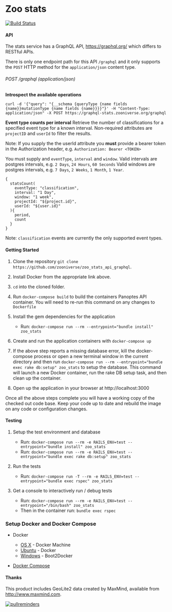 # Zoo stats
[![Build Status](https://travis-ci.org/zooniverse/zoo-stats-api-graphql.svg?branch=master)](https://travis-ci.org/zooniverse/zoo-stats-api-graphql)

#### API
The stats service has a GraphQL API, https://graphql.org/ which differs to RESTful APIs.

There is only one endpoint path for this API `/graphql` and it only supports the `POST` HTTP method for the `application/json` content type.

###### POST /graphql (application/json)

**Introspect the available operations**

```
curl -d '{"query": "{__schema {queryType {name fields {name}}mutationType {name fields {name}}}}"}' -H "Content-Type: application/json" -X POST https://graphql-stats.zooniverse.org/graphql
```

**Event type counts per interval**
Retrieve the number of classifications for a specified event type for a known interval. Non-required attributes are `projectID` and `userId` to filter the results.

Note: If you supply the the userId attribute you **must** provide a bearer token in the Authorization header, e.g.
`Authorization: Bearer <TOKEN>`

You must supply and `eventType`, `interval` and `window`. Valid intervals are postgres intervals, e.g. `2 Days`, `24 Hours`, `60 Seconds`
Valid windows are postgres intervals, e.g. `7 Days`, `2 Weeks`, `1 Month`, `1 Year`.

```
{
  statsCount(
    eventType: "classification",
    interval: "1 Day",
    window: "1 week",
    projectId: "${project.id}",
    userId: "${user.id}"
  ){
    period,
    count
  }
}
```

Note: `classification` events are currently the only supported event types.

#### Getting Started

1. Clone the repository `git clone https://github.com/zooniverse/zoo_stats_api_graphql`.

0. Install Docker from the appropriate link above.

0. `cd` into the cloned folder.

0. Run `docker-compose build` to build the containers Panoptes API container. You will need to re-run this command on any changes to `Dockerfile`

0. Install the gem dependencies for the application
    * Run: `docker-compose run --rm --entrypoint="bundle install" zoo_stats`

0. Create and run the application containers with `docker-compose up`

0. If the above step reports a missing database error, kill the docker-compose process or open a new terminal window in the current directory and then run `docker-compose run --rm --entrypoint="bundle exec rake db:setup" zoo_stats` to setup the database. This command will launch a new Docker container, run the rake DB setup task, and then clean up the container.

0. Open up the application in your browser at http://localhost:3000

Once all the above steps complete you will have a working copy of the checked out code base. Keep your code up to date and rebuild the image on any code or configuration changes.

#### Testing

1. Setup the test environment and database
    * Run: `docker-compose run --rm -e RAILS_ENV=test --entrypoint="bundle install" zoo_stats`
    * Run: `docker-compose run --rm -e RAILS_ENV=test --entrypoint="bundle exec rake db:setup" zoo_stats`

0. Run the tests
    * Run: `docker-compose run -T --rm -e RAILS_ENV=test --entrypoint="bundle exec rspec" zoo_stats`

0. Get a console to interactively run / debug tests
    * Run: `docker-compose run --rm -e RAILS_ENV=test --entrypoint="/bin/bash" zoo_stats`
    * Then in the container run: `bundle exec rspec`

### Setup Docker and Docker Compose

* Docker
  * [OS X](https://docs.docker.com/installation/mac/) - Docker Machine
  * [Ubuntu](https://docs.docker.com/installation/ubuntulinux/) - Docker
  * [Windows](http://docs.docker.com/installation/windows/) - Boot2Docker

* [Docker Compose](https://docs.docker.com/compose/)

#### Thanks

This product includes GeoLite2 data created by MaxMind, available from http://www.maxmind.com.

[![pullreminders](https://pullreminders.com/badge.svg)](https://pullreminders.com?ref=badge)
